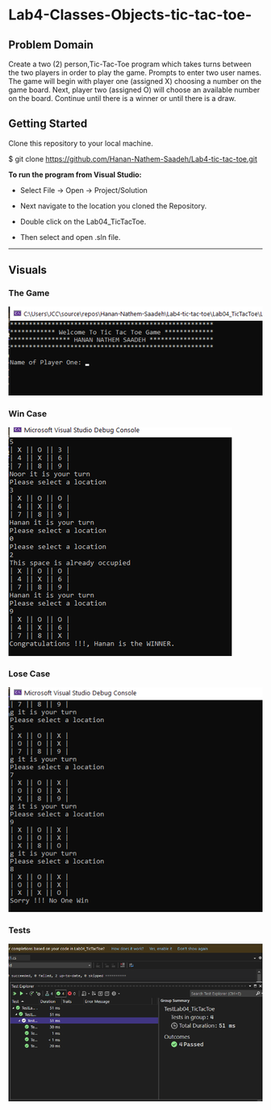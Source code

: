 # Lab4-Classes-Objects-tic-tac-toe-
## Problem Domain

Create a two (2) person,Tic-Tac-Toe program which takes turns between the two players in order to play the game. Prompts to enter two user names. The game will begin with player one (assigned X) choosing a number on the game board. Next, player two (assigned O) will choose an available number on the board. Continue until there is a winner or until there is a draw.
## Getting Started
Clone this repository to your local machine.

$ git clone https://github.com/Hanan-Nathem-Saadeh/Lab4-tic-tac-toe.git

**To run the program from Visual Studio:**
- Select File -> Open -> Project/Solution

- Next navigate to the location you cloned the Repository.

- Double click on the Lab04_TicTacToe.

- Then select and open .sln file.
--- 
## Visuals
 ### The Game 
 ![](./img/TheGame.png)
 ### Win Case 
  ![](./img/Win.png)
### Lose Case 
 ![](./img/NoWin.png)
 ### Tests
  ![](./img/test.png)

  


